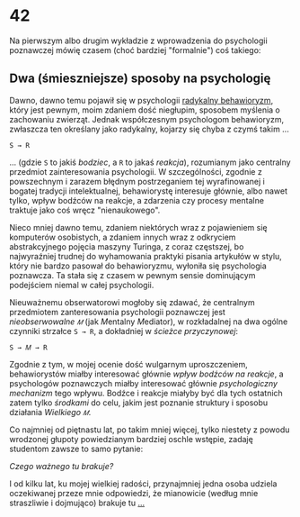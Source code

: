 <!-- -*- coding: utf-8 -*- -->
# 42

Na pierwszym albo drugim wykładzie z wprowadzenia do psychologii poznawczej mówię czasem (choć
bardziej "formalnie") coś takiego:

## Dwa (śmieszniejsze) sposoby na psychologię

Dawno, dawno temu pojawił się w psychologii [radykalny
behawioryzm](https://en.wikipedia.org/wiki/Radical_behaviorism), który jest pewnym, moim zdaniem
dość niegłupim, sposobem myślenia o zachowaniu zwierząt. Jednak współczesnym psychologom
behawioryzm, zwłaszcza ten określany jako radykalny, kojarzy się chyba z czymś takim ...

`S → R`

... (gdzie `S` to jakiś *bodziec*, a `R` to jakaś *reakcja*), rozumianym jako centralny przedmiot
zainteresowania psychologii. W szczególności, zgodnie z powszechnym i zarazem błędnym postrzeganiem
tej wyrafinowanej i bogatej tradycji intelektualnej, behawiorystę interesuje głównie, albo nawet
tylko, wpływ bodźców na reakcje, a zdarzenia czy procesy mentalne traktuje jako coś wręcz
"nienaukowego".

Nieco mniej dawno temu, zdaniem niektórych wraz z pojawieniem się komputerów osobistych, a zdaniem
innych wraz z odkryciem abstrakcyjnego pojęcia maszyny Turinga, z coraz częstszej, bo najwyraźniej
trudnej do wyhamowania praktyki pisania artykułów w stylu, który nie bardzo pasował do behawioryzmu,
wyłoniła się psychologia poznawcza. Ta stała się z czasem w pewnym sensie dominującym podejściem
niemal w całej psychologii.

Nieuważnemu obserwatorowi mogłoby się zdawać, że centralnym przedmiotem zanteresowania psychologii
poznawczej jest *nieobserwowalne `𝑀`* (jak *M*entalny *M*ediator), w rozkładalnej na dwa ogólne
czynniki strzałce `S → R`, a dokładniej w *ścieżce przyczynowej*:

`S → 𝑀 → R`

Zgodnie z tym, w mojej ocenie dość wulgarnym uproszczeniem, behawiorystów miałby interesować głównie
*wpływ bodźców na reakcje*, a psychologów poznawczych miałby interesować głównie *psychologiczny
mechanizm* tego wpływu. Bodźce i reakcje miałyby być dla tych ostatnich zatem tylko *środkami* do
celu, jakim jest poznanie struktury i sposobu działania *Wielkiego `𝑀`*.

Co najmniej od piętnastu lat, po takim mniej więcej, tylko niestety z powodu wrodzonej głupoty
powiedzianym bardziej oschle wstępie, zadaję studentom zawsze to samo pytanie:

*Czego ważnego tu brakuje?*

I od kilku lat, ku mojej wielkiej radości, przynajmniej jedna osoba udziela oczekiwanej przeze mnie
odpowiedzi, że mianowicie (według mnie straszliwie i dojmująco) brakuje tu [...](./R_42_2.md)
